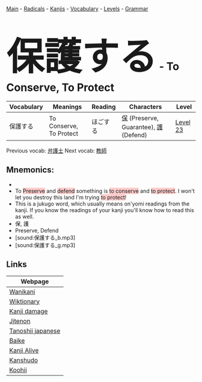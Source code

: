 <style> bigfont {font-size: 100px}</style>
[Main](../README.md) -
[Radicals](../radicals.md) -
[Kanjis](../kanjis.md) -
[Vocabulary](../vocabulary.md) -
[Levels](../levels.md) -
[Grammar](../grammar.md)
# <bigfont> 保護する</bigfont> - To Conserve, To Protect 

| Vocabulary | Meanings | Reading | Characters | Level |
| --- | --- | --- | --- | --- |
| 保護する | To Conserve, To Protect | ほごする |  [保](../kanjis/保.md) (Preserve, Guarantee), [護](../kanjis/護.md) (Defend) | [Level 23](../levels/wk_level23.md) |

Previous vocab: [弁護士](弁護士.md) Next vocab: [教師](教師.md) 

## Mnemonics:

* 
* To <span style="background-color:#ffcccb"> Preserve</span> and <span style="background-color:#ffcccb"> defend</span> something is <span style="background-color:#ffcccb"> to conserve</span> and <span style="background-color:#ffcccb"> to protect</span>. I won't let you destroy this land I'm trying <span style="background-color:#ffcccb"> to protect</span>!
* This is a jukugo word, which usually means on'yomi readings from the kanji. If you know the readings of your kanji you'll know how to read this as well.
* 保, 護
* Preserve, Defend
* [sound:保護する_b.mp3]
* [sound:保護する_g.mp3]


## Links 

| Webpage |
| --- |
| [Wanikani          ](https://www.wanikani.com/kanji/保護する) |
| [Wiktionary        ](https://en.wiktionary.org/wiki/保護する) |
| [Kanji damage      ](http://www.kanjidamage.com/kanji/search?utf8=✓&q=保護する) |
| [Jitenon           ](https://jitenon.com/kanji/保護する) |
| [Tanoshii japanese ](https://www.tanoshiijapanese.com/dictionary/kanji.cfm?k=保護する) |
| [Baike             ](https://baike.baidu.com/item/保護する) |
| [Kanji Alive       ](https://app.kanjialive.com/保護する) |
| [Kanshudo          ](https://www.kanshudo.com/searchmn?q=保護する) |
| [Koohii            ](https://kanji.koohii.com/study/kanji/保護する) |
